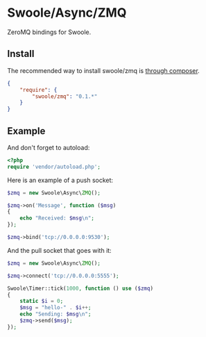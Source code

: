 # Swoole/Async/ZMQ

ZeroMQ bindings for Swoole.

## Install

The recommended way to install swoole/zmq is [through composer](http://getcomposer.org).

```JSON
{
    "require": {
        "swoole/zmq": "0.1.*"
    }
}
```

## Example

And don't forget to autoload:

```php
<?php
require 'vendor/autoload.php';
```

Here is an example of a push socket:

```php
$zmq = new Swoole\Async\ZMQ();

$zmq->on('Message', function ($msg)
{
    echo "Received: $msg\n";
});

$zmq->bind('tcp://0.0.0.0:9530');
```

And the pull socket that goes with it:

```php
$zmq = new Swoole\Async\ZMQ();

$zmq->connect('tcp://0.0.0.0:5555');

Swoole\Timer::tick(1000, function () use ($zmq)
{
    static $i = 0;
    $msg = "hello-" . $i++;
    echo "Sending: $msg\n";
    $zmq->send($msg);
});
```
